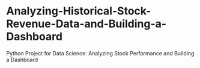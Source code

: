 # Analyzing-Historical-Stock-Revenue-Data-and-Building-a-Dashboard
Python Project for Data Science: Analyzing Stock Performance and Building a Dashboard
